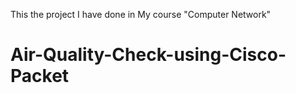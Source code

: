 This the project I have done in My course "Computer Network"
# Air-Quality-Check-using-Cisco-Packet
